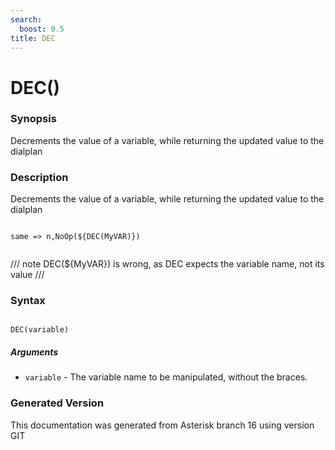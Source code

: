 ```yaml
---
search:
  boost: 0.5
title: DEC
---
```


# DEC()

### Synopsis

Decrements the value of a variable, while returning the updated value to the dialplan

### Description

Decrements the value of a variable, while returning the updated value to the dialplan<br>

``` title="Example: Decrements MyVAR"

same => n,NoOp(${DEC(MyVAR)})


```

/// note
DEC($\{MyVAR\}) is wrong, as DEC expects the variable name, not its value
///


### Syntax


```

DEC(variable)
```
##### Arguments


* `variable` - The variable name to be manipulated, without the braces.<br>


### Generated Version

This documentation was generated from Asterisk branch 16 using version GIT 